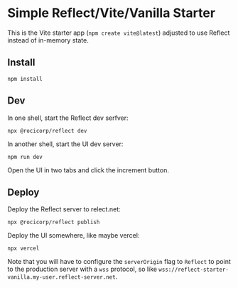 # Simple Reflect/Vite/Vanilla Starter

This is the Vite starter app (`npm create vite@latest`) adjusted to use Reflect instead of in-memory state.

## Install

```
npm install
```

## Dev

In one shell, start the Reflect dev serfver:

```
npx @rocicorp/reflect dev
```

In another shell, start the UI dev server:

```
npm run dev
```

Open the UI in two tabs and click the increment button.

## Deploy

Deploy the Reflect server to relect.net:

```
npx @rocicorp/reflect publish
```

Deploy the UI somewhere, like maybe vercel:

```
npx vercel
```

Note that you will have to configure the `serverOrigin` flag to `Reflect` to point to the production server with a `wss` protocol, so like `wss://reflect-starter-vanilla.my-user.reflect-server.net`.

